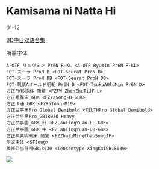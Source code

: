 # Kamisama ni Natta Hi

01-12

[BD中日双语合集](https://github.com/Nekomoekissaten-SUB/Nekomoekissaten-Storage/releases/download/subtitle_pkg/Kamisama-day_BD_JPCH.7z)

所需字体
```
A-OTF リュウミン Pr6N R-KL <A-OTF Ryumin Pr6N R-KL>
FOT-スーラ ProN B <FOT-Seurat ProN B>
FOT-スーラ ProN DB <FOT-Seurat ProN DB>
FOT-筑紫Aオールド明朝 Pr6N D <FOT-TsukuAOldMin Pr6N D>
方正FW珍珠体 简繁 <FZFW ZhenZhuTiJF L>
方正粗雅宋_GBK <FZYaSong-B-GBK>
方正卡通_GBK <FZKaTong-M19>
方正兰亭黑Pro Global Demibold <FZLTHPro Global Demibold>
方正兰亭黑Pro_GB18030 Heavy
方正兰亭圆_GBK_纤 <FZLanTingYuan-EL-GBK>
方正兰亭圆_GBK_中 <FZLanTingYuan-DB-GBK>
方正筑紫明朝宋 简繁 <FZZhuZiMingChaoSongJF>
华文宋体 <STSong>
腾祥伯当行楷GB18030 <Tensentype XingKaiGB18030>
```

![](https://nekomoe.pages.dev/images/2020-10/kamisama-day.jpg)
